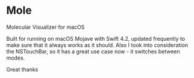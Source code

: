 # Mole
Molecular Visualizer for macOS

Built for running on macOS Mojave with Swift 4.2, updated frequently to make sure that it always works as it should. Also I took into consideration the NSTouchBar, so it has a great use case now - it switches between modes.

Great thanks 
